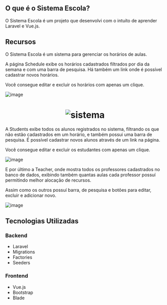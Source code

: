 ## O que é o Sistema Escola?
O Sistema Escola é um projeto que desenvolvi com o intuíto de aprender
Laravel e Vue.js.

## Recursos

O Sistema Escola é um sistema para gerenciar os horários de aulas.

A página Schedule exibe os horários cadastrados filtrados por dia da 
semana e com uma barra de pesquisa. Há também um link onde é possível
cadastrar novos horários.

Você consegue editar e excluir os horários com apenas um clique.

![image](https://user-images.githubusercontent.com/56093063/92813736-2c2dd080-f398-11ea-8666-486cf5ff12f2.png)
<h1 align="center">
    <img alt="sistema" title="sistema" src="https://user-images.githubusercontent.com/56093063/92813793-4cf62600-f398-11ea-9b36-02351c055616.png" />
</h1>

A Students exibe todos os alunos registrados no sistema, filtrando os
que não estão cadastrados em um horário, e também possui 
uma barra de pesquisa. É possível cadastrar novos
alunos através de um link na página.

Você consegue editar e excluir os estudantes com apenas um clique.

![image](https://user-images.githubusercontent.com/56093063/92813853-73b45c80-f398-11ea-9af0-ae6e2f4a706f.png)

E por último a Teacher, onde mostra todos os professores cadastrados 
no banco de dados, exibindo também quantas aulas cada professor possuí
permitindo melhor alocação de recursos.

Assim como os outros possuí barra, de pesquisa e botões para 
editar, excluir e adicionar novo.

![image](https://user-images.githubusercontent.com/56093063/92813919-9777a280-f398-11ea-9b4e-468f0c52a604.png)

## Tecnologias Utilizadas

### Backend
- Laravel
- Migrations
- Factories
- Seeders

### Frontend
- Vue.js
- Bootstrap
- Blade

